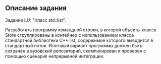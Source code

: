 ## Описание задания

Задание LU: "Класс std::list".

Разработать программу командной строки, в которой объекты класса Store сгруппированы в контейнер с использованием класса стандартной библиотеки C++ list, содержимое которого выводится в стандартный поток. Итоговый вариант программы должен быть сохранён в вузовский репозиторий, скомпилирован и проверен с помощью сценария непрерывной интеграции.

